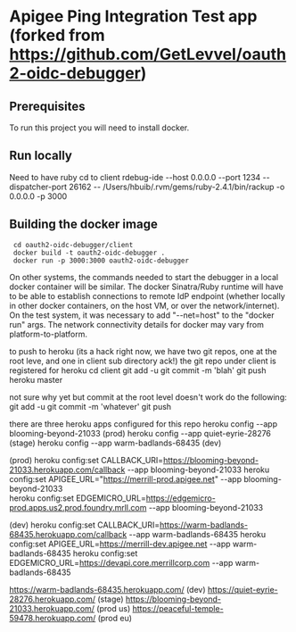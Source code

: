 # Apigee Ping Integration Test app (forked from https://github.com/GetLevvel/oauth2-oidc-debugger)

## Prerequisites
To run this project you will need to install docker.

## Run locally
Need to have ruby
cd to client
rdebug-ide --host 0.0.0.0 --port 1234 --dispatcher-port 26162 -- /Users/hbuib/.rvm/gems/ruby-2.4.1/bin/rackup -o 0.0.0.0 -p 3000
 
## Building the docker image
``` 
 cd oauth2-oidc-debugger/client
 docker build -t oauth2-oidc-debugger .
 docker run -p 3000:3000 oauth2-oidc-debugger 
```
On other systems, the commands needed to start the debugger in a local docker container will be similar. The docker Sinatra/Ruby runtime will have to be able to establish connections to remote IdP endpoint (whether locally in other docker containers, on the host VM, or over the network/internet).  On the test system, it was necessary to add "--net=host" to the "docker run" args. The network connectivity details for docker may vary from platform-to-platform.

to push to heroku (its a hack right now, we have two git repos, one at the root leve, and one in client sub directory ack!)
the git repo under client is registered for heroku
cd client
git add -u
git commit -m 'blah'
git push heroku master


not sure why yet but commit at the root level doesn't work
do the following:
git add -u
git commit -m 'whatever'
git push

there are three heroku apps configured for this repo
heroku config --app blooming-beyond-21033 (prod)
heroku config --app quiet-eyrie-28276 (stage)
heroku config --app warm-badlands-68435 (dev)

(prod)
heroku config:set CALLBACK_URI=https://blooming-beyond-21033.herokuapp.com/callback --app blooming-beyond-21033
heroku config:set APIGEE_URL="https://merrill-prod.apigee.net" --app blooming-beyond-21033   
heroku config:set EDGEMICRO_URL=https://edgemicro-prod.apps.us2.prod.foundry.mrll.com --app blooming-beyond-21033

(dev)
heroku config:set CALLBACK_URI=https://warm-badlands-68435.herokuapp.com/callback --app warm-badlands-68435
heroku config:set APIGEE_URL=https://merrill-dev.apigee.net --app warm-badlands-68435
heroku config:set EDGEMICRO_URL=https://devapi.core.merrillcorp.com --app warm-badlands-68435

https://warm-badlands-68435.herokuapp.com/ (dev)
https://quiet-eyrie-28276.herokuapp.com/ (stage)
https://blooming-beyond-21033.herokuapp.com/ (prod us)
https://peaceful-temple-59478.herokuapp.com/ (prod eu)


